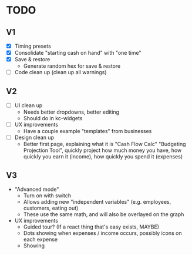 # TODO

## V1

- [X] Timing presets
- [X] Consolidate "starting cash on hand" with "one time"
- [X] Save & restore
    - Generate random hex for save & restore
- [ ] Code clean up (clean up all warnings)

## V2

- [ ] UI clean up
    - Needs better dropdowns, better editing
    - Should do in kc-widgets
- [ ] UX improvements
    - Have a couple example "templates" from businesses
- [ ] Design clean up
    - Better first page, explaining what it is "Cash Flow Calc" "Budgeting
      Projection Tool", quickly project how much money you have, how quickly
      you earn it (income), how quickly you spend it (expenses)

## V3

- "Advanced mode"
    - Turn on with switch
    - Allows adding new "independent variables" (e.g. employees, customers,
      eating out)
    - These use the same math, and will also be overlayed on the graph
- UX improvements
    - Guided tour? (If a react thing that's easy exists, MAYBE)
    - Dots showing when expenses / income occurs, possibly icons on each expense
    - Showing
